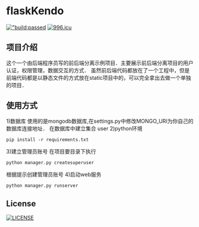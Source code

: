 # flaskKendo
[!["build:passed](https://travis-ci.org/zhuangyan/flaskKendo.svg)](https://travis-ci.org/zhuangyan/flaskKendo)
[![996.icu](https://img.shields.io/badge/link-996.icu-red.svg)](https://996.icu)

## 项目介绍
这个一个由后端程序员写的前后端分离示例项目．主要展示前后端分离项目的用户认证，权限管理，数据交互的方式．
虽然前后端代码都放在了一个工程中，但是前端代码都是以静态文件的方式放在static项目中的，可以完全拿出去做一个单独的项目．

## 使用方式
1)数据库
使用的是mongodb数据库,在settings.py中修改MONGO_URI为你自己的数据库连接地址．
在数据库中建立集合 user
2)python环境
~~~
pip install -r requirements.txt 
~~~
3)建立管理员账号
在项目要目录下执行
~~~
python manager.py createsuperuser
~~~
根据提示创建管理员账号
4)启动web服务
~~~
python manager.py runserver
~~~

## License
[![LICENSE](https://img.shields.io/badge/license-NPL%20(The%20996%20Prohibited%20License)-blue.svg)](https://github.com/996icu/996.ICU/blob/master/LICENSE)
